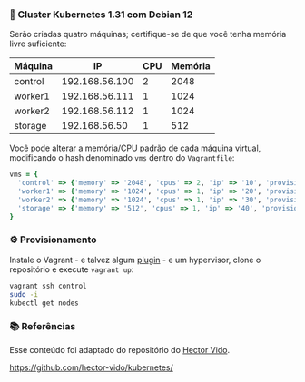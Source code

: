 ### 🚀 Cluster Kubernetes 1.31 com Debian 12

Serão criadas quatro máquinas; certifique-se de que você tenha memória livre suficiente:

| Máquina | IP             | CPU | Memória |
|------------|-------------------|--------|-----------|
| control    | 192.168.56.100     |   2    |    2048   |
| worker1    | 192.168.56.111     |   1    |    1024   |
| worker2    | 192.168.56.112     |   1    |    1024   |
| storage    | 192.168.56.50      |   1    |     512   |

Você pode alterar a memória/CPU padrão de cada máquina virtual, modificando o hash denominado `vms` dentro do `Vagrantfile`:

```ruby
vms = {
  'control' => {'memory' => '2048', 'cpus' => 2, 'ip' => '10', 'provision' => 'control.sh'},
  'worker1' => {'memory' => '1024', 'cpus' => 1, 'ip' => '20', 'provision' => 'worker.sh'},
  'worker2' => {'memory' => '1024', 'cpus' => 1, 'ip' => '30', 'provision' => 'worker.sh'},
  'storage' => {'memory' => '512', 'cpus' => 1, 'ip' => '40', 'provision' => 'storage.sh'}
}
```

### ⚙️ Provisionamento

Instale o Vagrant - e talvez algum [plugin](https://vagrant-lists.github.io/) - e um hypervisor, clone o repositório e execute `vagrant up`:

```bash
vagrant ssh control
sudo -i
kubectl get nodes
```

### 📚 Referências

Esse conteúdo foi adaptado do repositório do [Hector Vido](https://github.com/hector-vido/).

https://github.com/hector-vido/kubernetes/
```
